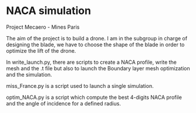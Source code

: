 # NACA simulation
 Project Mecaero - Mines Paris

The aim of the project is to build a drone. I am in the subgroup in charge of designing the blade, we have to choose the shape of the blade in order to optimize the lift of the drone.

In write_launch.py, there are scripts to create a NACA profile, write the mesh and the .t file but also to launch the Boundary layer mesh optimization and the simulation.

miss_France.py is a script used to launch a single simulation.

optim_NACA.py is a script which compute the best 4-digits NACA profile and the angle of incidence for a defined radius.
